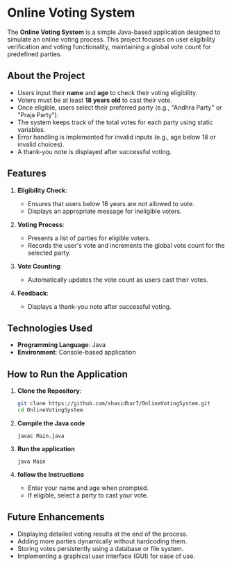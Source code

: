 # Online Voting System

The **Online Voting System** is a simple Java-based application designed to simulate an online voting process. This project focuses on user eligibility verification and voting functionality, maintaining a global vote count for predefined parties.

## About the Project

- Users input their **name** and **age** to check their voting eligibility.  
- Voters must be at least **18 years old** to cast their vote.  
- Once eligible, users select their preferred party (e.g., "Andhra Party" or "Praja Party").  
- The system keeps track of the total votes for each party using static variables.  
- Error handling is implemented for invalid inputs (e.g., age below 18 or invalid choices).  
- A thank-you note is displayed after successful voting.

## Features

1. **Eligibility Check**:  
   - Ensures that users below 18 years are not allowed to vote.  
   - Displays an appropriate message for ineligible voters.  

2. **Voting Process**:  
   - Presents a list of parties for eligible voters.  
   - Records the user's vote and increments the global vote count for the selected party.  

3. **Vote Counting**:  
   - Automatically updates the vote count as users cast their votes.  

4. **Feedback**:  
   - Displays a thank-you note after successful voting.  

## Technologies Used

- **Programming Language**: Java  
- **Environment**: Console-based application  

## How to Run the Application

1. **Clone the Repository**:  
   ```bash
   git clone https://github.com/shasidhar7/OnlineVotingSystem.git
   cd OnlineVotingSystem

2. **Compile the Java code**
   ```
   javac Main.java
   ```
3. **Run the application**
   ```
   java Main
   ```
4. **follow the Instructions**

   - Enter your name and age when prompted.
   - If eligible, select a party to cast your vote.
##  Future Enhancements

  - Displaying detailed voting results at the end of the process.
  - Adding more parties dynamically without hardcoding them.
  - Storing votes persistently using a database or file system.
  - Implementing a graphical user interface (GUI) for ease of use.
